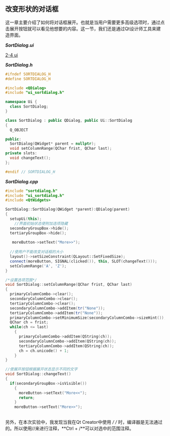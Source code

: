 ## 改变形状的对话框

这一章主要介绍了如何将对话框展开。也就是当用户需要更多高级选项时，通过点击展开按钮就可以看见他想要的内容。这一节，我们还是通过Qt设计师工具来建造界面。

***SortDialog.ui***

[2-4 ui](https://github.com/DanceRain/Qt/blob/master/picture/2-4%20SortDialog.PNG?raw=true)

***SortDialog.h***

```c++
#ifndef SORTDIALOG_H
#define SORTDIALOG_H

#include <QDialog>
#include "ui_sortdialog.h"

namespace Ui {
  class SortDialog;
}

class SortDialog : public QDialog, public Ui::SortDialog
{
  Q_OBJECT

public:
  SortDialog(QWidget* parent = nullptr);
  void setColumnRange(QChar frist, QChar last);
private slots:
  void changeText();
};

#endif // SORTDIALOG_H
```



***SortDialog.cpp***

```c++
#include "sortdialog.h"
#include "ui_sortdialog.h"
#include <QtWidgets>

SortDialog::SortDialog(QWidget *parent):QDialog(parent)
{
  setupUi(this);
    //界面初始状态使附加选项隐藏
  secondaryGroupBox->hide();
  tertiaryGroupBox->hide();
    
   moreButton->setText("More>>");
    
  //使用户不能改变对话框的大小
  layout()->setSizeConstraint(QLayout::SetFixedSize);
  connect(moreButton, SIGNAL(clicked()), this, SLOT(changeText()));
  setColumnRange('A', 'Z');
}

/*设置选项范围*/
void SortDialog::setColumnRange(QChar frist, QChar last)
{
  primaryColumnCombo->clear();
  secondaryColumnCombo->clear();
  tertiaryColumnCombo->clear();
  secondaryColumnCombo->addItem(tr("None"));
  tertiaryColumnCombo->addItem(tr("None"));
  primaryColumnCombo->setMinimumSize(secondaryColumnCombo->sizeHint());
  QChar ch = frist;
  while(ch <= last)
    {
      primaryColumnCombo->addItem(QString(ch));
      secondaryColumnCombo->addItem(QString(ch));
      tertiaryColumnCombo->addItem(QString(ch));
      ch = ch.unicode() + 1;
    }
}

//使展开按钮根据展开状态显示不同的文字
void SortDialog::changeText()
{
  if(secondaryGroupBox->isVisible())
    {
      moreButton->setText("More<<");
      return;
    }
    moreButton->setText("More>>");
 
```

另外，在本次实验中，我发现当我在Qt Creator中使用 **/* */** 时，编译器是无法通过的。所以使用//来进行注释，**Ctrl + /**可以对选中的范围注释。